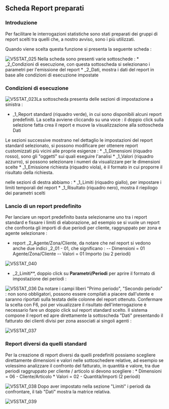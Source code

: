 ## Scheda Report preparati
### Introduzione
Per facilitare le interrogazioni statistiche sono stati preparati dei gruppi di report scelti tra quelli che, a nostro avviso, sono i più utilizzati.

Quando viene scelta questa funzione si presenta la seguente scheda : 

![V5STAT_025](https://doc.smeup.com/immagini/MBDOC_SCH-V5STAT_02/V5STAT_025.png)
Nella scheda sono presenti varie sottoschede : 
 \* _2_Condizioni di esecuzione, con questa sottoscheda si selezionano i parametri per l'emissione del report
 \* _2_Dati, mostra i dati del report in base alle condizioni di esecuzione impostate

### Condizioni di esecuzione
![V5STAT_023](https://doc.smeup.com/immagini/MBDOC_SCH-V5STAT_02/V5STAT_023.png)La sottoscheda presenta delle sezioni di impostazione a sinistra : 

- _1_Report standard (riquadro verde), in cui sono disponibili alcuni report predefiniti. La scelta avviene cliccando su una voce :  il doppio click sulla selezione fatta crea il report e muove la visualizzazione alla sottoscheda Dati

Le sezioni successive mostrano nel dettaglio le impostazioni del report standard selezionato, si possono modificare per ottenere report customizzati più vicini alle proprie esigenze : 
 \* _1_Dimensioni (riquadro rosso), sono gli "oggetti" sui quali eseguire l'analisi
 \* _1_Valori (riquadro azzurro),  si possono selezionare i numeri da visualizzare per le dimensioni scelte
 \* _1_Emissione richiesta (riquadro viola), è il formato in cui proporre il risultato della richiesta.

nelle sezioni di destra abbiamo : 
 \* _1_Limiti (riquadro giallo), per impostare i limiti temporali del report
 \* _1_Risultato (riquadro nero), mostra il riepilogo dei parametri scelti

### Lancio di un report predefinito
Per lanciare un report predefinito basta selezionarne uno tra i report standard e fissare i limiti di elaborazione, ad esempio se si vuole un report che confronta gli importi di due periodi per cliente, raggruppato per zona e agente selezionare : 

- report _2_Agente/Zona/Cliente, da notare che nel report si vedono anche due indici _2_01 - 01, che significano : 
-- Dimensioni = 01 Agente/Zona/Cliente
-- Valori = 01 Importo (su 2 periodi)

![V5STAT_040](https://doc.smeup.com/immagini/MBDOC_SCH-V5STAT_02/V5STAT_040.png)
- _2_Limiti**, doppio click su **Parametri/Periodi** per aprire il formato di impostazione dei periodi : 

![V5STAT_036](https://doc.smeup.com/immagini/MBDOC_SCH-V5STAT_02/V5STAT_036.png)
Da notare i campi liberi "Primo periodo", "Secondo periodo" :  non sono obbligatori, possono essere compilati a piacere dall'utente e saranno riportati sulla testata delle colonne del report ottenuto.
Confermare la scelta con F6, poi per visualizzare il risultato dell'interrogazione è necessario fare un doppio click sul report standard scelto.
Il sistema compone il report ed apre direttamente la sottoscheda "Dati" presentando il fatturato dei clienti divisi per zona associati ai singoli agenti : 

![V5STAT_037](https://doc.smeup.com/immagini/MBDOC_SCH-V5STAT_02/V5STAT_037.png)
### Report diversi da quelli standard
Per la creazione di report diversi da quelli predefiniti possiamo scegliere direttamente dimensioni e valori nelle sottoschedere relative, ad esempio se volessimo analizzare il confronto del fatturato, in quantità e valore, tra due periodi raggruppato per cliente / articolo si devono scegliere : 
 \* Dimensioni = 06 - Cliente/Articolo
 \* Valori = 02 - Quantità/Importi (2 periodi)

![V5STAT_038](https://doc.smeup.com/immagini/MBDOC_SCH-V5STAT_02/V5STAT_038.png)
Dopo aver impostato nella sezione "Limiti" i periodi da confrontare, il tab "Dati" mostra la matrice relativa.

![V5STAT_039](https://doc.smeup.com/immagini/MBDOC_SCH-V5STAT_02/V5STAT_039.png)
